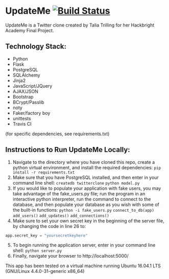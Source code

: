# UpdateMe [![Build Status](https://travis-ci.org/taliatrilling/UpdateMe.svg?branch=master)](https://travis-ci.org/taliatrilling/UpdateMe)

UpdateMe is a Twitter clone created by Talia Trilling for her Hackbright Academy Final Project. 

## Technology Stack:
* Python
* Flask 
* PostgreSQL
* SQLAlchemy
* Jinja2
* JavaScript/JQuery
* AJAX/JSON
* Bootstrap
* BCrypt/Passlib
* noty
* Faker/factory boy
* unittests
* Travis CI

(for specific dependencies, see requirements.txt)

## Instructions to Run UpdateMe Locally:

1. Navigate to the directory where you have cloned this repo, create a python virtual environment, and install the required dependencies:
`pip install -r requirements.txt`
2. Make sure that you have PostgreSQL installed, and then enter in your command line shell:
`createdb twitterclone`
`python model.py` 
3. If you would like to populate your application with fake users, you may take advantage of the fake_users.py file; run the program in an interactive python interpreter, run the command to connect to the database, and then populate your database as you wish with some of the built-in functions:
`python -i fake_users.py`
`connect_to_db(app)`
`add_users()`
`add_updates()`
`add_connections()`
4. Make sure to set your own secret key in the beginning of the server file, by changing the code in line 26 to:
```python
app.secret_key = "yoursecretkeyhere"
```
5. To begin running the application server, enter in your command line shell: 
`python server.py` 
6. Finally, navigate your browser to http://localhost:5000/

This app has been tested on a virtual machine running Ubuntu 16.04.1 LTS (GNU/Linux 4.4.0-31-generic x86_64)
